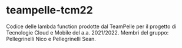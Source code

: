 # teampelle-tcm22
Codice delle lambda function prodotte dal TeamPelle per il progetto di Tecnologie Cloud e Mobile del a.a. 2021/2022.
Membri del gruppo: Pellegrinelli Nico e Pellegrinelli Sean.
